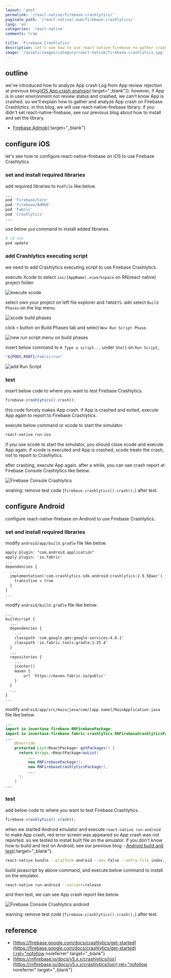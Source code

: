 ```yaml
---
layout: 'post'
permalink: '/react-native/firebase-crashlytics/'
paginate_path: '/react-native/:num/firebase-crashlytics/'
lang: 'en'
categories: 'react-native'
comments: true

title: 'Firebase Crashlytics'
description: let's see how to use react-native-firebase to gather crash logs on Filebase Crashlytics.
image: '/assets/images/category/react-native/firebase-crashlytics.jpg'
---
```



## outline
we've introduced how to analyze App crash Log from App review rejection at previous blog([iOS App crash analysis]({{site.url}}/{{page.categories}}/ios-app-crash-debugging/){:target="_blank"}). however, if App is in user environment not review status and crashed, we can't know App is crashed. so we'll explain how to gather and analyze App crash on Firebase Crashlytics. in this blog, we will use react-native-firebase library. if you didn't set react-native-firebase, see our previous blog about how to install and set the library.

- [Firebase Admob]({{site.url}}/{{page.categories}}/react-native-firebase-admob/){:target="_blank"}

## configure iOS
let's see how to configure react-native-firebase on iOS to use Firebase Crashlytics.

### set and install required libraries
add required libraries to ```Podfile``` like below.

```ruby
...
pod 'Firebase/Core'
pod 'Firebase/AdMob'
pod 'Fabric'
pod 'Crashlytics'
...
```

use below ```pod``` command to install added libraries.

```bash
# cd ios
pod update
```

### add Crashlytics executing script
we need to add Crashlytics executing script to use Firebase Crashlytics.

execute Xcode to select ```ios/[AppName].xcworkspace``` on RN(react native) project folder.

![execute xcode](/assets/images/category/react-native/firebase-crashlytics/execute_xcode.png)

select own your project on left file explorer and ```TARGETS```. adn select ```Build Phases``` on the top menu.

![xcode build phases](/assets/images/category/react-native/firebase-crashlytics/build_phases.png)

click ```+``` button on Build Phases tab and select ```New Run Script Phase```.

![new run script menu on build phases](/assets/images/category/react-native/firebase-crashlytics/new_run_script.png)

insert below command to ```# Type a script...``` under ```Shell``` on ```Run Script```;

```bash
"${PODS_ROOT}/Fabric/run"
```

![add Run Script](/assets/images/category/react-native/firebase-crashlytics/add_run_script.png)

### test
insert below code to where you want to test Firebase Crashlytics.

```js
firebase.crashlytics().crash();
```

this code forcely makes App crash. if App is crashed and exited, execute App again to report to Firebase Crashlytics.

execute below command or xcode to start the simulator.

```bash
react-native run-ios
```

if you use xcode to start the simulator, you should close xcode and execute App again. if xcode is executed and App is crashed, xcode treats the crash, not to report to Crashlytics.

after crashing, execute App again. after a while, you can see crash report at Firebase Console Crashlytics like below.

![Firebase Console Crashlytics](/assets/images/category/react-native/firebase-crashlytics/firebase_crashlytics.png)

wraning: remove test code (```firebase.crashlytics().crash();```) after test.

## configure Android
configure react-native-firebase on Android to use Firebase Crashlytics.

### set and install required libraries
modify ```android/app/build.gradle``` file like below.

```xml
apply plugin: "com.android.application"
apply plugin: 'io.fabric'
...
dependencies {
  ...
  implementation('com.crashlytics.sdk.android:crashlytics:2.9.5@aar') {
    transitive = true
  }
}
...
```

modify ```android/build.gradle``` file like below.

```xml
...
buildscript {
  ...
  dependencies {
    ...
    classpath 'com.google.gms:google-services:4.0.1'
    classpath 'io.fabric.tools:gradle:1.25.4'
  }
  ...
  repositories {
    ...
    jcenter()
    maven {
        url 'https://maven.fabric.io/public'
    }
  }
  ...
}
...
```

modify ```android/app/src/main/java/com/[app name]/MainApplication.java``` file like below.

```java
...
import io.invertase.firebase.RNFirebasePackage;
import io.invertase.firebase.fabric.crashlytics.RNFirebaseCrashlyticsPackage;
...
    @Override
    protected List<ReactPackage> getPackages() {
      return Arrays.<ReactPackage>asList(
          ...
          new RNFirebasePackage(),
          new RNFirebaseCrashlyticsPackage(),
          ...
      );
    }
...
```

### test
add below code to where you want to test Firebase Crashlytics.

```js
firebase.crashlytics().crash();
```

when we started Android emulator and execute ```react-native run-android``` to make App crash,  red error screen was appeared so App crash was not reported. so we tested to install built file on the emulator. if you don't know how to build and test on Android, see our previous blog - [Android build and test]({{site.url}}/{{page.categories}}/android-running-on-device/){:target="_blank"}.

```bash
react-native bundle --platform android --dev false --entry-file index.js --bundle-output android/app/src/main/assets/index.android.bundle
```

build javascript by above command, and execute below command to install on the emulator.

```bash
react-native run-android --variant=release
```

and then test, we can see App crash report like below.

![Firebase Console Crashlytics android](/assets/images/category/react-native/firebase-crashlytics/firebase_crashlytics_android.png)

warning: remove test code (```firebase.crashlytics().crash();```) after test.

## reference
- [https://firebase.google.com/docs/crashlytics/get-started](https://firebase.google.com/docs/crashlytics/get-started){:rel="nofollow noreferrer" target="_blank"}
- [https://rnfirebase.io/docs/v5.x.x/crashlytics/ios](https://rnfirebase.io/docs/v5.x.x/crashlytics/ios){:rel="nofollow noreferrer" target="_blank"}